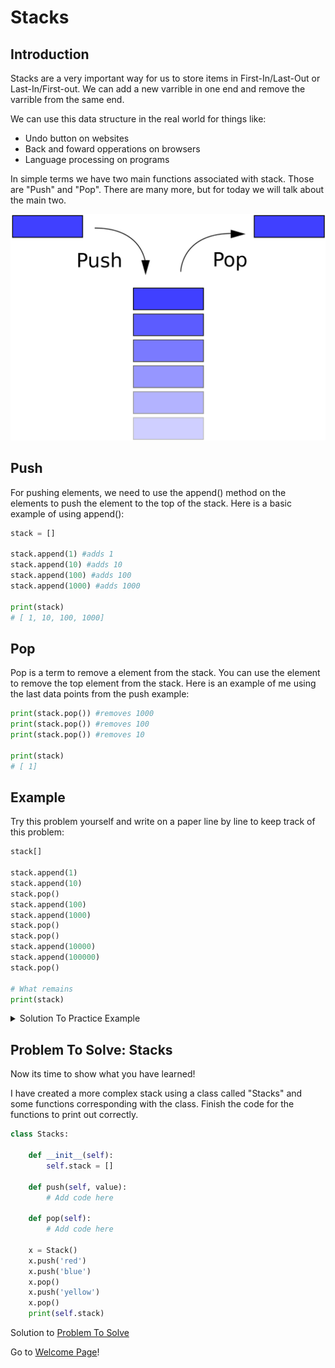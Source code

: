 # Stacks

## Introduction
Stacks are a very important way for us to store items in First-In/Last-Out or Last-In/First-out. We can add a new varrible in one end and remove the varrible from the same end.

We can use this data structure in the real world for things like:

* Undo button on websites
* Back and foward opperations on browsers
* Language processing on programs

In simple terms we have two main functions associated with stack. Those are "Push" and "Pop". There are many more, but for today we will talk about the main two.

![Stack](pictures/stack-picture.png)

## Push

For pushing elements, we need to use the append() method on the elements to push the element to the top of the stack. Here is a basic example of using append():

```py
stack = []

stack.append(1) #adds 1
stack.append(10) #adds 10
stack.append(100) #adds 100
stack.append(1000) #adds 1000

print(stack)
# [ 1, 10, 100, 1000]
```
## Pop

Pop is a term to remove a element from the stack. You can use the element to remove the top element from the stack. Here is an example of me using the last data points from the push example:

```py
print(stack.pop()) #removes 1000
print(stack.pop()) #removes 100
print(stack.pop()) #removes 10

print(stack)
# [ 1]
```

## Example
Try this problem yourself and write on a paper line by line to keep track of this problem:

```py
stack[]

stack.append(1)
stack.append(10)
stack.pop()
stack.append(100)
stack.append(1000)
stack.pop()
stack.pop()
stack.append(10000)
stack.append(100000)
stack.pop()

# What remains
print(stack)
```
<details>
<summary markdown="span">Solution To Practice Example</summary>

```py
stack = []

stack.append(1) # [1]
stack.append(10) # [1, 10]
stack.pop() # [1]
stack.append(100) # [1, 100]
stack.append(1000) # [1, 100, 1000]
stack.pop() # [1, 100]
stack.pop() # [1]
stack.append(10000) # [1, 10000]
stack.append(100000) # [1, 10000, 100000]
stack.pop() # [1, 10000]

# What remains
print(stack) # [1, 10000] Final Answer
```
</details>

## Problem To Solve: Stacks

Now its time to show what you have learned!

I have created a more complex stack using a class called "Stacks" and some functions corresponding with the class. Finish the code for the functions to print out correctly.

```py
class Stacks:

    def __init__(self):
        self.stack = []

    def push(self, value):
        # Add code here

    def pop(self):
        # Add code here

    x = Stack()
    x.push('red')
    x.push('blue')
    x.pop()
    x.push('yellow')
    x.pop()
    print(self.stack)

```
Solution to [Problem To Solve](answers/stack-answer.md)

Go to [Welcome Page](0-welcome.md)!